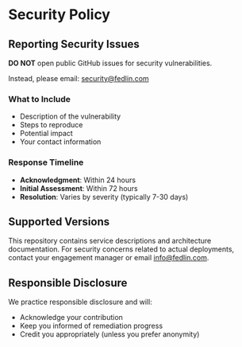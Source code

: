 # Security Policy

## Reporting Security Issues

**DO NOT** open public GitHub issues for security vulnerabilities.

Instead, please email: [security@fedlin.com](mailto:security@fedlin.com)

### What to Include

- Description of the vulnerability
- Steps to reproduce
- Potential impact
- Your contact information

### Response Timeline

- **Acknowledgment**: Within 24 hours
- **Initial Assessment**: Within 72 hours
- **Resolution**: Varies by severity (typically 7-30 days)

## Supported Versions

This repository contains service descriptions and architecture documentation. For security concerns related to actual deployments, contact your engagement manager or email info@fedlin.com.

## Responsible Disclosure

We practice responsible disclosure and will:
- Acknowledge your contribution
- Keep you informed of remediation progress
- Credit you appropriately (unless you prefer anonymity)

